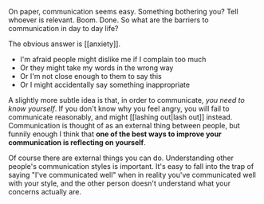 On paper, communication seems easy. Something bothering you? Tell whoever is relevant. Boom. Done. So what are the barriers to communication in day to day life?

The obvious answer is [[anxiety]].

 - I'm afraid people might dislike me if I complain too much
 - Or they might take my words in the wrong way
 - Or I'm not close enough to them to say this
 - Or I might accidentally say something inappropriate

A slightly more subtle idea is that, in order to communicate, *you need to know yourself*. If you don't know why you feel angry, you will fail to communicate reasonably, and might [[lashing out|lash out]] instead. Communication is thought of as an external thing between people, but funnily enough I think that **one of the best ways to improve your communication is reflecting on yourself**.

Of course there are external things you can do. Understanding other people's communication styles is important. It's easy to fall into the trap of saying "I've communicated well" when in reality you've communicated well with your style, and the other person doesn't understand what your concerns actually are.

